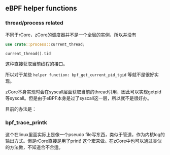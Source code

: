 ## eBPF helper functions

### thread/process related

不同于rCore，zCore的调度器并不是一个全局的实例，所以并没有

```rust
use crate::process::current_thread;

current_thread().tid 
```

这种直接获取当前线程的接口。

所以对于某些	`helper function: bpf_get_current_pid_tgid` 等就不是很好实现。

zCore本身实现时会在syscall层面获取当前的thread引用，因此可以实现getpid等syscall。但是由于eBPF本身是过了syscall这一层，所以就不是很好办。

目前的办法是：

### bpf_trace_printk

这个在linux里面实际上是像一个pseudo file写东西，类似于管道，作为内核log的输出方式。但是rCore直接是用了print! 这个宏来做。在zCore中也可以通过类似的方法做，不知道合不合适。

